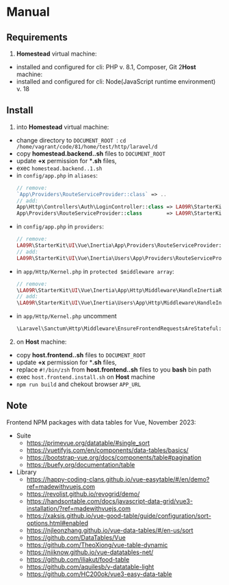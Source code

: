 # Manual

## Requirements

1. **Homestead** virtual machine:
  - installed and configured for cli: PHP v. 8.1, Composer, Git
2**Host** machine:
  - installed and configured for cli: Node(JavaScript runtime environment) v. 18

## Install

1. into **Homestead** virtual machine:
  - change directory to `DOCUMENT_ROOT `: `cd /home/vagrant/code/81/home/test/http/laravel/d`
  - copy **homestead.backend..sh** files to `DOCUMENT_ROOT`
  - update **+x** permission for ***.sh** files,
  - exec `homestead.backend..1.sh`
  - in `config/app.php` in `aliases`:
    ```php
    // remove:
    `App\Providers\RouteServiceProvider::class` => ..
    // add:
    App\Http\Controllers\Auth\LoginController::class => LA09R\StarterKit\UI\Vue\Inertia\Users\App\Http\Controllers\Auth\LoginController::class
    App\Providers\RouteServiceProvider::class        => LA09R\StarterKit\UI\Vue\Inertia\Users\App\Providers\RouteServiceProvider::class,
    ```
  - in `config/app.php` in `providers`:
    ```php
    // remove:
    LA09R\StarterKit\UI\Vue\Inertia\App\Providers\RouteServiceProvider::class
    // add:
    LA09R\StarterKit\UI\Vue\Inertia\Users\App\Providers\RouteServiceProvider::class,
    ```
  - in `app/Http/Kernel.php` in `protected $middleware array`:
    ```php
    // remove:
    \LA09R\StarterKit\UI\Vue\Inertia\App\Http\Middleware\HandleInertiaRequests::class,
    // add:
    \LA09R\StarterKit\UI\Vue\Inertia\Users\App\Http\Middleware\HandleInertiaRequests::class,
    ```
  - in `app/Http/Kernel.php` uncomment
    ```php
    \Laravel\Sanctum\Http\Middleware\EnsureFrontendRequestsAreStateful::class,
    ```
    
2. on **Host** machine:
  - copy **host.frontend..sh** files to `DOCUMENT_ROOT`
  - update **+x** permission for ***.sh** files,
  - replace `#!/bin/zsh` from **host.frontend..sh** files to you **bash** bin path
  - exec `host.frontend.install.sh` on **Host** machine
  - `npm run build` and chekout browser `APP_URL `

## Note

Frontend NPM packages with data tables for Vue, November 2023:
- Suite
  - https://primevue.org/datatable/#single_sort
  - https://vuetifyjs.com/en/components/data-tables/basics/
  - https://bootstrap-vue.org/docs/components/table#pagination
  - https://buefy.org/documentation/table
- Library
  - https://happy-coding-clans.github.io/vue-easytable/#/en/demo?ref=madewithvuejs.com
  - https://revolist.github.io/revogrid/demo/
  - https://handsontable.com/docs/javascript-data-grid/vue3-installation/?ref=madewithvuejs.com
  - https://xaksis.github.io/vue-good-table/guide/configuration/sort-options.html#enabled
  - https://njleonzhang.github.io/vue-data-tables/#/en-us/sort
  - https://github.com/DataTables/Vue
  - https://github.com/TheoXiong/vue-table-dynamic
  - https://niiknow.github.io/vue-datatables-net/
  - https://github.com/iliakut/food-table
  - https://github.com/aquilesb/v-datatable-light
  - https://github.com/HC200ok/vue3-easy-data-table